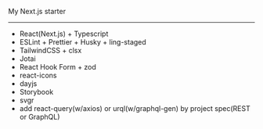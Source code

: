 My Next.js starter

---

- React(Next.js) + Typescript
- ESLint + Prettier + Husky + ling-staged
- TailwindCSS + clsx
- Jotai
- React Hook Form + zod
- react-icons
- dayjs
- Storybook
- svgr
- add react-query(w/axios) or urql(w/graphql-gen) by project spec(REST or GraphQL)

